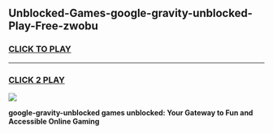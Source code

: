 
## Unblocked-Games-google-gravity-unblocked-Play-Free-zwobu
<h3>
<a href="https://premium76.site?title=google-gravity-unblocked&ref=18A1">CLICK TO PLAY</a></h3>
<hr>

<h3>
<a href="https://premium76.site?title=google-gravity-unblocked&ref=18A1">CLICK 2 PLAY</a>
  
</h3>

<a href="https://premium76.site?title=google-gravity-unblocked&ref=18A1"><img src="https://clearcache.store/games.png"></a>


**google-gravity-unblocked games unblocked: Your Gateway to Fun and Accessible Online Gaming**

